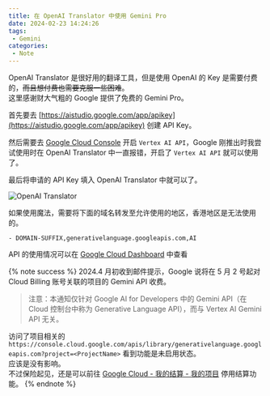 ```yaml
---
title: 在 OpenAI Translator 中使用 Gemini Pro
date: 2024-02-23 14:24:26
tags:
 - Gemini
categories:
 - Note
---
```


OpenAI Translator 是很好用的翻译工具，但是使用 OpenAI 的 Key 是需要付费的，~~而且想付费也需要克服一些困难~~。  
这里感谢财大气粗的 Google 提供了免费的 Gemini Pro。   

首先要去 [https://aistudio.google.com/app/apikey](https://aistudio.google.com/app/apikey) 创建 API Key。

然后需要去 [Google Cloud Console](https://console.cloud.google.com/vertex-ai) 开启 `Vertex AI API`，Google 刚推出时我尝试使用时在 OpenAI Translator 中一直报错，开启了 `Vertex AI API` 就可以使用了。

最后将申请的 API Key 填入 OpenAI Translator 中就可以了。 

![OpenAI Translator](https://m.nep.me/blog/post/openai-translator-gemini.png) 

如果使用魔法，需要将下面的域名转发至允许使用的地区，香港地区是无法使用的。
```
- DOMAIN-SUFFIX,generativelanguage.googleapis.com,AI
```

API 的使用情况可以在 [Google Cloud Dashboard](https://console.cloud.google.com/apis/dashboard) 中查看

{% note success %}
2024.4 月初收到邮件提示，Google 说将在 5 月 2 号起对 Cloud Billing 账号关联的项目的 Gemini API 收费。      
>注意：本通知仅针对 Google AI for Developers 中的 Gemini API（在 Cloud 控制台中称为 Generative Language API），而与 Vertex AI Gemini API 无关。  
  
访问了项目相关的 `https://console.cloud.google.com/apis/library/generativelanguage.googleapis.com?project=<ProjectName>` 看到功能是未启用状态。  
应该是没有影响。  
不过保险起见，还是可以前往 [Google Cloud - 我的结算 - 我的项目](https://console.cloud.google.com/billing/projects) 停用结算功能。
{% endnote %}